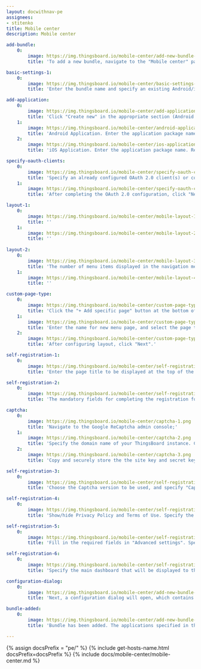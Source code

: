 ```yaml
---
layout: docwithnav-pe
assignees:
- stitenko
title: Mobile center
description: Mobile center

add-bundle:
    0:
        image: https://img.thingsboard.io/mobile-center/add-new-bundle-1-pe.png
        title: 'To add a new bundle, navigate to the "Mobile center" page and click the "+ Add bundle" button in the upper-right corner of the window.'

basic-settings-1:
    0:
        image: https://img.thingsboard.io/mobile-center/basic-settings-1-pe.png
        title: 'Enter the bundle name and specify an existing Android/iOS mobile application(s), or create a new one. Then, click "Next".'

add-application:
    0:
        image: https://img.thingsboard.io/mobile-center/add-application-1-pe.png
        title: 'Click "Create new" in the appropriate section (Android Application or iOS Application);'
    1:
        image: https://img.thingsboard.io/mobile-center/android-application-2-pe.png
        title: 'Android Application. Enter the application package name. Remember autogenerated "Application Secret" or input your own. Specify application statuses. Optionally, specify the minimum and latest application versions along with release notes for each. Specify store information: link to the ThingsBoard PE Mobile Application in the Google Play Store, and SHA256 certificate fingerprints. Click "Add".'
    2:
        image: https://img.thingsboard.io/mobile-center/ios-application-2-pe.png
        title: 'iOS Application. Enter the application package name. Remember autogenerated "Application Secret" or input your own. Specify application statuses. Optionally, specify the minimum and latest application versions along with release notes for each. Specify store information: link to the ThingsBoard PE Mobile Application in the App Store, and App ID. Click "Add".'

specify-oauth-clients:
    0:
        image: https://img.thingsboard.io/mobile-center/specify-oauth-clients-1-pe.png
        title: 'Specify an already configured OAuth 2.0 client(s) or configure a new one;'
    1:
        image: https://img.thingsboard.io/mobile-center/specify-oauth-clients-2-pe.png
        title: 'After completing the OAuth 2.0 configuration, click "Next".'

layout-1:
    0:
        image: https://img.thingsboard.io/mobile-center/mobile-layout-1-pe.png
        title: ''
    1:
        image: https://img.thingsboard.io/mobile-center/mobile-layout-2-pe.png
        title: ''
        
layout-2:
    0:
        image: https://img.thingsboard.io/mobile-center/mobile-layout-3-pe.png
        title: 'The number of menu items displayed in the navigation menu of the mobile app depends on the screen size of your mobile device. Items that do not fit in the bottom navigation menu will be available under the "More" page.'
    1:
        image: https://img.thingsboard.io/mobile-center/mobile-layout-4-pe.png
        title: ''

custom-page-type:
    0:
        image: https://img.thingsboard.io/mobile-center/custom-page-type-1-pe.png
        title: 'Click the "+ Add specific page" button at the bottom of the page or between existing menu items;'
    1:
        image: https://img.thingsboard.io/mobile-center/custom-page-type-2-pe.png
        title: 'Enter the name for new menu page, and select the page type. Depending on the selected page type, specify a dashboard, path, or external URL. Click "Add".'
    2:
        image: https://img.thingsboard.io/mobile-center/custom-page-type-3-pe.png
        title: 'After configuring layout, click "Next".'

self-registration-1:
    0:
        image: https://img.thingsboard.io/mobile-center/self-registration-1-pe.png
        title: 'Enter the page title to be displayed at the top of the registration page. It serves as a header to indicate the purpose of the form to users. Specify the recipients that will receive notifications about new user registrations. Specify the redirect settings: Application URL Scheme, and Application URL Hostname;'

self-registration-2:
    0:
        image: https://img.thingsboard.io/mobile-center/self-registration-2-pe.png
        title: 'The mandatory fields for completing the registration form are email, password, and repeat password. If needed, specify additional fields;'

captcha:
    0:
        image: https://img.thingsboard.io/mobile-center/captcha-1.png
        title: 'Navigate to the Google ReCaptcha admin console;'
    1:
        image: https://img.thingsboard.io/mobile-center/captcha-2.png
        title: 'Specify the domain name of your ThingsBoard instance. Choose reCAPTCHA type;'
    2:
        image: https://img.thingsboard.io/mobile-center/captcha-3.png
        title: 'Copy and securely store the the site key and secret key.'

self-registration-3:
    0:
        image: https://img.thingsboard.io/mobile-center/self-registration-3-pe.png
        title: 'Choose the Captcha version to be used, and specify "Captcha site key" and "Captcha secret key";'

self-registration-4:
    0:
        image: https://img.thingsboard.io/mobile-center/self-registration-4-pe.png
        title: 'Show/hide Privacy Policy and Terms of Use. Specify the roles that will be assigned to the user upon successful registration.'

self-registration-5:
    0:
        image: https://img.thingsboard.io/mobile-center/self-registration-5-pe.png
        title: 'Fill in the required fields in "Advanced settings". Specify the dashboard that the user sees upon logging in for the first time;'

self-registration-6:
    0:
        image: https://img.thingsboard.io/mobile-center/self-registration-6-pe.png
        title: 'Specify the main dashboard that will be displayed to the user when navigating to the “Home” menu item. Click "Add" to complete the bundle creation.'

configuration-dialog:
    0:
        image: https://img.thingsboard.io/mobile-center/add-new-bundle-2-pe.png
        title: 'Next, a configuration dialog will open, which contains the basic configuration settings for the ThingsBoard PE Mobile Application.'

bundle-added:
    0:
        image: https://img.thingsboard.io/mobile-center/add-new-bundle-3-pe.png
        title: 'Bundle has been added. The applications specified in the bundle now use the defined settings.'

---
```


{% assign docsPrefix = "pe/" %}
{% include get-hosts-name.html docsPrefix=docsPrefix %}
{% include docs/mobile-center/mobile-center.md %}